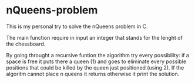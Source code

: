 # nQueens-problem

This is my personal try to solve the nQueens problem in C.

The main function require in input an integer that stands for the lenght of the chessboard.

By going throught a recursive funtion the algorithm try every possibility: if a space is free it puts there a queen (1) and goes to eliminate every possible positions that could be killed by the queen just positioned (using 2). If the algoritm cannot place n queens it returns otherwise it print the solution.
